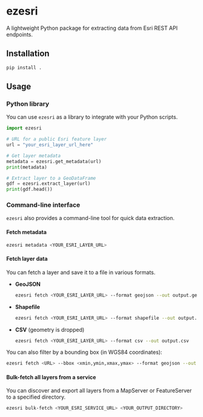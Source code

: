 # ezesri

A lightweight Python package for extracting data from Esri REST API endpoints.

## Installation

```bash
pip install .
```

## Usage

### Python library

You can use `ezesri` as a library to integrate with your Python scripts.

```python
import ezesri

# URL for a public Esri feature layer
url = "your_esri_layer_url_here"

# Get layer metadata
metadata = ezesri.get_metadata(url)
print(metadata)

# Extract layer to a GeoDataFrame
gdf = ezesri.extract_layer(url)
print(gdf.head())
```

### Command-line interface

`ezesri` also provides a command-line tool for quick data extraction.

#### Fetch metadata

```bash
ezesri metadata <YOUR_ESRI_LAYER_URL>
```

#### Fetch layer data

You can fetch a layer and save it to a file in various formats.

-   **GeoJSON**
    ```bash
    ezesri fetch <YOUR_ESRI_LAYER_URL> --format geojson --out output.geojson
    ```

-   **Shapefile**
    ```bash
    ezesri fetch <YOUR_ESRI_LAYER_URL> --format shapefile --out output.shp
    ```

-   **CSV** (geometry is dropped)
    ```bash
    ezesri fetch <YOUR_ESRI_LAYER_URL> --format csv --out output.csv
    ```

You can also filter by a bounding box (in WGS84 coordinates):
```bash
ezesri fetch <URL> --bbox <xmin,ymin,xmax,ymax> --format geojson --out <FILE>
```

#### Bulk-fetch all layers from a service

You can discover and export all layers from a MapServer or FeatureServer to a specified directory.

```bash
ezesri bulk-fetch <YOUR_ESRI_SERVICE_URL> <YOUR_OUTPUT_DIRECTORY>
``` 